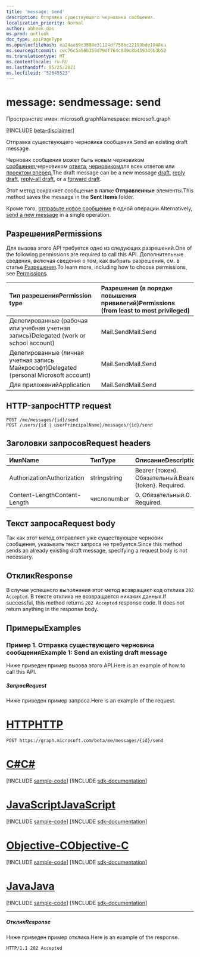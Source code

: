```yaml
---
title: 'message: send'
description: Отправка существующего черновика сообщения.
localization_priority: Normal
author: abheek-das
ms.prod: outlook
doc_type: apiPageType
ms.openlocfilehash: ea24ae69c3888e31124df758bc22199bde1048ea
ms.sourcegitcommit: cec76c5a58b359d79df764c849c8b459349b3b52
ms.translationtype: MT
ms.contentlocale: ru-RU
ms.lasthandoff: 05/25/2021
ms.locfileid: "52645523"
---
```

# <a name="message-send"></a><span data-ttu-id="e1a41-103">message: send</span><span class="sxs-lookup"><span data-stu-id="e1a41-103">message: send</span></span>

<span data-ttu-id="e1a41-104">Пространство имен: microsoft.graph</span><span class="sxs-lookup"><span data-stu-id="e1a41-104">Namespace: microsoft.graph</span></span>

[!INCLUDE [beta-disclaimer](../../includes/beta-disclaimer.md)]

<span data-ttu-id="e1a41-105">Отправка существующего черновика сообщения.</span><span class="sxs-lookup"><span data-stu-id="e1a41-105">Send an existing draft message.</span></span> 

<span data-ttu-id="e1a41-106">Черновик сообщения может быть новым черновиком [сообщения,](../api/user-post-messages.md)черновиком [ответа,](../api/message-createreply.md) [черновиком](../api/message-createreplyall.md)для всех ответов или [проектом вперед.](../api/message-createforward.md)</span><span class="sxs-lookup"><span data-stu-id="e1a41-106">The draft message can be a new message [draft](../api/user-post-messages.md), [reply draft](../api/message-createreply.md), [reply-all draft](../api/message-createreplyall.md), or a [forward draft](../api/message-createforward.md).</span></span> 

<span data-ttu-id="e1a41-107">Этот метод сохраняет сообщение в папке **Отправленные** элементы.</span><span class="sxs-lookup"><span data-stu-id="e1a41-107">This method saves the message in the **Sent Items** folder.</span></span>

<span data-ttu-id="e1a41-108">Кроме того, [отправьте новое сообщение](../api/user-sendmail.md) в одной операции.</span><span class="sxs-lookup"><span data-stu-id="e1a41-108">Alternatively, [send a new message](../api/user-sendmail.md) in a single operation.</span></span>

## <a name="permissions"></a><span data-ttu-id="e1a41-109">Разрешения</span><span class="sxs-lookup"><span data-stu-id="e1a41-109">Permissions</span></span>
<span data-ttu-id="e1a41-110">Для вызова этого API требуется одно из следующих разрешений.</span><span class="sxs-lookup"><span data-stu-id="e1a41-110">One of the following permissions are required to call this API.</span></span> <span data-ttu-id="e1a41-111">Дополнительные сведения, включая сведения о том, как выбрать разрешения, см. в статье [Разрешения](/graph/permissions-reference).</span><span class="sxs-lookup"><span data-stu-id="e1a41-111">To learn more, including how to choose permissions, see [Permissions](/graph/permissions-reference).</span></span>

|<span data-ttu-id="e1a41-112">Тип разрешения</span><span class="sxs-lookup"><span data-stu-id="e1a41-112">Permission type</span></span>      | <span data-ttu-id="e1a41-113">Разрешения (в порядке повышения привилегий)</span><span class="sxs-lookup"><span data-stu-id="e1a41-113">Permissions (from least to most privileged)</span></span>              |
|:--------------------|:---------------------------------------------------------|
|<span data-ttu-id="e1a41-114">Делегированные (рабочая или учебная учетная запись)</span><span class="sxs-lookup"><span data-stu-id="e1a41-114">Delegated (work or school account)</span></span> | <span data-ttu-id="e1a41-115">Mail.Send</span><span class="sxs-lookup"><span data-stu-id="e1a41-115">Mail.Send</span></span>    |
|<span data-ttu-id="e1a41-116">Делегированные (личная учетная запись Майкрософт)</span><span class="sxs-lookup"><span data-stu-id="e1a41-116">Delegated (personal Microsoft account)</span></span> | <span data-ttu-id="e1a41-117">Mail.Send</span><span class="sxs-lookup"><span data-stu-id="e1a41-117">Mail.Send</span></span>    |
|<span data-ttu-id="e1a41-118">Для приложений</span><span class="sxs-lookup"><span data-stu-id="e1a41-118">Application</span></span> | <span data-ttu-id="e1a41-119">Mail.Send</span><span class="sxs-lookup"><span data-stu-id="e1a41-119">Mail.Send</span></span> |

## <a name="http-request"></a><span data-ttu-id="e1a41-120">HTTP-запрос</span><span class="sxs-lookup"><span data-stu-id="e1a41-120">HTTP request</span></span>

<!-- { "blockType": "ignored" } -->

```http
POST /me/messages/{id}/send
POST /users/{id | userPrincipalName}/messages/{id}/send
```

## <a name="request-headers"></a><span data-ttu-id="e1a41-121">Заголовки запросов</span><span class="sxs-lookup"><span data-stu-id="e1a41-121">Request headers</span></span>

| <span data-ttu-id="e1a41-122">Имя</span><span class="sxs-lookup"><span data-stu-id="e1a41-122">Name</span></span>       | <span data-ttu-id="e1a41-123">Тип</span><span class="sxs-lookup"><span data-stu-id="e1a41-123">Type</span></span> | <span data-ttu-id="e1a41-124">Описание</span><span class="sxs-lookup"><span data-stu-id="e1a41-124">Description</span></span>|
|:---------------|:--------|:----------|
| <span data-ttu-id="e1a41-125">Authorization</span><span class="sxs-lookup"><span data-stu-id="e1a41-125">Authorization</span></span>  | <span data-ttu-id="e1a41-126">string</span><span class="sxs-lookup"><span data-stu-id="e1a41-126">string</span></span>  | <span data-ttu-id="e1a41-p102">Bearer {токен}. Обязательный.</span><span class="sxs-lookup"><span data-stu-id="e1a41-p102">Bearer {token}. Required.</span></span> |
| <span data-ttu-id="e1a41-129">Content-Length</span><span class="sxs-lookup"><span data-stu-id="e1a41-129">Content-Length</span></span> | <span data-ttu-id="e1a41-130">число</span><span class="sxs-lookup"><span data-stu-id="e1a41-130">number</span></span> | <span data-ttu-id="e1a41-131">0. Обязательный.</span><span class="sxs-lookup"><span data-stu-id="e1a41-131">0. Required.</span></span> |

## <a name="request-body"></a><span data-ttu-id="e1a41-132">Текст запроса</span><span class="sxs-lookup"><span data-stu-id="e1a41-132">Request body</span></span>
<span data-ttu-id="e1a41-133">Так как этот метод отправляет уже существующее черновик сообщения, указывать текст запроса не требуется.</span><span class="sxs-lookup"><span data-stu-id="e1a41-133">Since this method sends an already existing draft message, specifying a request body is not necessary.</span></span>

## <a name="response"></a><span data-ttu-id="e1a41-134">Отклик</span><span class="sxs-lookup"><span data-stu-id="e1a41-134">Response</span></span>

<span data-ttu-id="e1a41-p103">В случае успешного выполнения этот метод возвращает код отклика `202 Accepted`. В тексте отклика не возвращается никаких данных.</span><span class="sxs-lookup"><span data-stu-id="e1a41-p103">If successful, this method returns `202 Accepted` response code. It does not return anything in the response body.</span></span>

## <a name="examples"></a><span data-ttu-id="e1a41-137">Примеры</span><span class="sxs-lookup"><span data-stu-id="e1a41-137">Examples</span></span>
### <a name="example-1-send-an-existing-draft-message"></a><span data-ttu-id="e1a41-138">Пример 1. Отправка существующего черновика сообщения</span><span class="sxs-lookup"><span data-stu-id="e1a41-138">Example 1: Send an existing draft message</span></span>

<span data-ttu-id="e1a41-139">Ниже приведен пример вызова этого API.</span><span class="sxs-lookup"><span data-stu-id="e1a41-139">Here is an example of how to call this API.</span></span>

##### <a name="request"></a><span data-ttu-id="e1a41-140">Запрос</span><span class="sxs-lookup"><span data-stu-id="e1a41-140">Request</span></span>

<span data-ttu-id="e1a41-141">Ниже приведен пример запроса.</span><span class="sxs-lookup"><span data-stu-id="e1a41-141">Here is an example of the request.</span></span>

# <a name="http"></a>[<span data-ttu-id="e1a41-142">HTTP</span><span class="sxs-lookup"><span data-stu-id="e1a41-142">HTTP</span></span>](#tab/http)
<!-- {
  "blockType": "request",
  "name": "message_send"
}-->

```http
POST https://graph.microsoft.com/beta/me/messages/{id}/send
```
# <a name="c"></a>[<span data-ttu-id="e1a41-143">C#</span><span class="sxs-lookup"><span data-stu-id="e1a41-143">C#</span></span>](#tab/csharp)
[!INCLUDE [sample-code](../includes/snippets/csharp/message-send-csharp-snippets.md)]
[!INCLUDE [sdk-documentation](../includes/snippets/snippets-sdk-documentation-link.md)]

# <a name="javascript"></a>[<span data-ttu-id="e1a41-144">JavaScript</span><span class="sxs-lookup"><span data-stu-id="e1a41-144">JavaScript</span></span>](#tab/javascript)
[!INCLUDE [sample-code](../includes/snippets/javascript/message-send-javascript-snippets.md)]
[!INCLUDE [sdk-documentation](../includes/snippets/snippets-sdk-documentation-link.md)]

# <a name="objective-c"></a>[<span data-ttu-id="e1a41-145">Objective-C</span><span class="sxs-lookup"><span data-stu-id="e1a41-145">Objective-C</span></span>](#tab/objc)
[!INCLUDE [sample-code](../includes/snippets/objc/message-send-objc-snippets.md)]
[!INCLUDE [sdk-documentation](../includes/snippets/snippets-sdk-documentation-link.md)]

# <a name="java"></a>[<span data-ttu-id="e1a41-146">Java</span><span class="sxs-lookup"><span data-stu-id="e1a41-146">Java</span></span>](#tab/java)
[!INCLUDE [sample-code](../includes/snippets/java/message-send-java-snippets.md)]
[!INCLUDE [sdk-documentation](../includes/snippets/snippets-sdk-documentation-link.md)]

---


##### <a name="response"></a><span data-ttu-id="e1a41-147">Отклик</span><span class="sxs-lookup"><span data-stu-id="e1a41-147">Response</span></span>

<span data-ttu-id="e1a41-148">Ниже приведен пример отклика.</span><span class="sxs-lookup"><span data-stu-id="e1a41-148">Here is an example of the response.</span></span>

<!-- {
  "blockType": "response",
  "truncated": true
} -->

```http
HTTP/1.1 202 Accepted
```

<!-- uuid: 8fcb5dbc-d5aa-4681-8e31-b001d5168d79
2015-10-25 14:57:30 UTC -->
<!--
{
  "type": "#page.annotation",
  "description": "message: send",
  "keywords": "",
  "section": "documentation",
  "tocPath": "",
  "suppressions": [
  ]
}
-->
